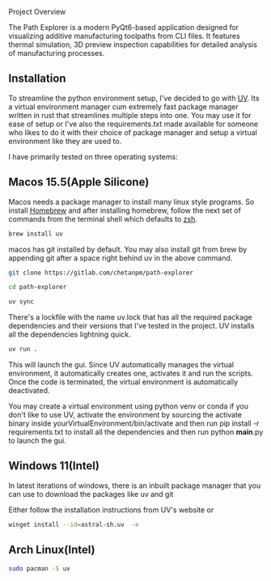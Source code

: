 Project Overview

The Path Explorer is a modern PyQt6-based application designed for visualizing additive manufacturing toolpaths from CLI files. It features thermal simulation, 3D preview inspection capabilities for detailed analysis of manufacturing processes.

## Installation

To streamline the python environment setup, I've decided to go with [UV](https://docs.astral.sh/uv/). Its a virtual environment manager cum extremely fast package manager written in rust that streamlines multiple steps into one. You may use it for ease of setup or I've also the requirements.txt made available for someone who likes to do it with their choice of package manager and setup a virtual environment like they are used to.

I have primarily tested on three operating systems:

## Macos 15.5(Apple Silicone)

Macos needs a package manager to install many linux style programs. So install [Homebrew](https://brew.sh) and after installing homebrew, follow the next set of commands from the terminal shell which defaults to [zsh](https://en.wikipedia.org/wiki/Z_shell).

```bash
brew install uv
```

macos has git installed by default. You may also install git from brew by appending git after a space right behind uv in the above command.

```zsh
git clone https://gitlab.com/chetanpm/path-explorer
```

```zsh
cd path-explorer
```

```zsh
uv sync
```

There's a lockfile with the name uv.lock that has all the required package dependencies and their versions that I've tested in the project. UV installs all the dependencies lightning quick.

```zsh
uv run .
```

This will launch the gui. Since UV automatically manages the virtual environment, it automatically creates one, activates it and run the scripts. Once the code is terminated, the virtual environment is automatically deactivated.

You may create a virtual environment using python venv or conda if you don't like to use UV, activate the environment by sourcing the activate binary inside yourVirtualEnvironment/bin/activate and then run pip install -r requirements.txt to install all the dependencies and then run python __main__.py to launch the gui.

## Windows 11(Intel)

In latest iterations of windows, there is an inbuilt package manager that you can use to download the packages like uv and git

Either follow the installation instructions from UV's website or

```bash
winget install --id=astral-sh.uv  -e
```


## Arch Linux(Intel)

```bash
sudo pacman -S uv
```
